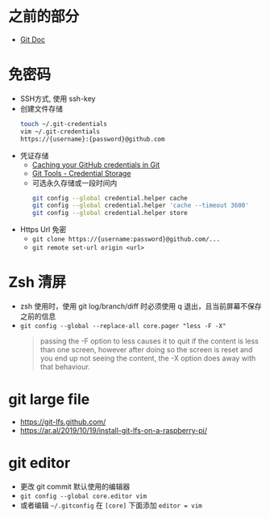 # 之前的部分
- [Git Doc](https://github.com/dongdong004/small_code/blob/master/document/git.md)
# 免密码
- SSH方式, 使用 ssh-key
- 创建文件存储
    ```bash
    touch ~/.git-credentials
    vim ~/.git-credentials
    https://{username}:{password}@github.com
    ```
- 凭证存储
  - [Caching your GitHub credentials in Git](https://docs.github.com/en/github/using-git/caching-your-github-credentials-in-gits)
  - [Git Tools - Credential Storage](https://git-scm.com/book/en/v2/Git-Tools-Credential-Storage)
  - 可选永久存储或一段时间内
    ```bash
    git config --global credential.helper cache
    git config --global credential.helper 'cache --timeout 3600'
    git config --global credential.helper store
    ```
- Https Url 免密
  - `git clone https://{username:password}@github.com/...`
  - `git remote set-url origin <url>`
# Zsh 清屏
- zsh 使用时，使用 git log/branch/diff 时必须使用 q 退出，且当前屏幕不保存之前的信息
- `git config --global --replace-all core.pager "less -F -X"`
  > passing the -F option to less causes it to quit if the content is less than one screen, 
  > however after doing so the screen is reset and you end up not seeing the content, 
  > the -X option does away with that behaviour. 

# git large file
- https://git-lfs.github.com/
- https://ar.al/2019/10/19/install-git-lfs-on-a-raspberry-pi/

# git editor
- 更改 git commit 默认使用的编辑器
- `git config --global core.editor vim`
- 或者编辑 `~/.gitconfig` 在 `[core]` 下面添加 `editor = vim`

